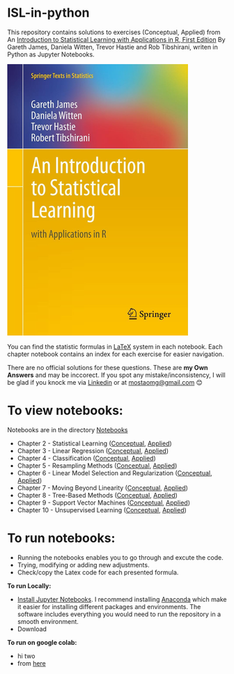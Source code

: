 # ISL-in-python
This repository contains solutions to exercises (Conceptual, Applied) from An [Introduction to Statistical Learning with Applications in R, First Edition](https://www.statlearning.com/) By Gareth James, Daniela Witten, Trevor Hastie and Rob Tibshirani, writen in Python as Jupyter Notebooks.

<img src="https://github.com/MostaAshour/ISL-in-python/blob/main/ISL%20Cover.jpg" width="415" height="623">

You can find the statistic formulas in [LaTeX](https://en.wikipedia.org/wiki/LaTeX) system in each notebook. Each chapter notebook contains an index for each exercise for easier navigation.

There are no official solutions for these questions. These are **my Own Answers** and may be inccorect. If you spot any mistake/inconsistency, I will be glad if you knock me via [Linkedin](https://www.linkedin.com/in/mosta-ashour/) or at mostaomg@gmail.com 😊

# To view notebooks:
Notebooks are in the directory [Notebooks](https://github.com/MostaAshour/ISL-in-python/tree/main/Notebooks)
* Chapter 2 - Statistical Learning ([Conceptual](https://github.com/MostaAshour/ISL-in-python/blob/main/Notebooks/2_4_0_Statistical_Learning_Conceptual.ipynb), [Applied](https://github.com/MostaAshour/ISL-in-python/blob/main/Notebooks/2_4_1_Statistical_Learning_Applied.ipynb))
* Chapter 3 - Linear Regression ([Conceptual](https://github.com/MostaAshour/ISL-in-python/blob/main/Notebooks/3_7_0_Linear_Regression_Conceptual.ipynb), [Applied](https://github.com/MostaAshour/ISL-in-python/blob/main/Notebooks/3_7_1_Linear_Regression_Applied.ipynb))
* Chapter 4 - Classification ([Conceptual](https://github.com/MostaAshour/ISL-in-python/blob/main/Notebooks/4_7_0_Classification_Conceptual.ipynb), [Applied](https://github.com/MostaAshour/ISL-in-python/blob/main/Notebooks/4_7_1_Classification_Applied.ipynb))
* Chapter 5 - Resampling Methods ([Conceptual](https://github.com/MostaAshour/ISL-in-python/blob/main/Notebooks/5_4_0_Resampling_Methods_Conceptual.ipynb), [Applied](https://github.com/MostaAshour/ISL-in-python/blob/main/Notebooks/5_4_1_Resampling_Methods_Applied.ipynb))
* Chapter 6 - Linear Model Selection and Regularization ([Conceptual](https://github.com/MostaAshour/ISL-in-python/blob/main/Notebooks/6_8_0_Linear_Model_Selection_and_Regularisation_Conceptual.ipynb), [Applied](https://github.com/MostaAshour/ISL-in-python/blob/main/Notebooks/6_8_1_Linear_Model_Selection_and_Regularisation_Applied.ipynb))
* Chapter 7 - Moving Beyond Linearity ([Conceptual](https://github.com/MostaAshour/ISL-in-python/blob/main/Notebooks/7_9_0_Moving_Beyond_Linearity_Conceptual.ipynb), [Applied]())
* Chapter 8 - Tree-Based Methods ([Conceptual](), [Applied]())
* Chapter 9 - Support Vector Machines ([Conceptual](), [Applied]())
* Chapter 10 - Unsupervised Learning ([Conceptual](), [Applied]())

# To run notebooks:
- Running the notebooks enables you to go through and excute the code.
- Trying, modifying or adding new adjustments.
- Check/copy the Latex code for each presented formula.

**To run Locally:**
- [Install Jupyter Notebooks](https://jupyter.readthedocs.io/en/latest/install.html#). I recommend installing [Anaconda](https://docs.anaconda.com/anaconda/install/index.html) which make it easier for installing different packages and environments. The software includes everything you would need to run the repository in a smooth environment.
- Download 

**To run on google colab:**
- hi two 
- from [here](https://lalorosas.com/blog/github-colab-drive)
